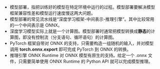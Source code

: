 - 模型部署，指把训练好的模型在特定环境中运行的过程。模型部署要解决模型框架兼容性差和模型运行速度慢这两大问题。
- 模型部署的常见流水线是“深度学习框架-中间表示-推理引擎”。其中比较常用的一个中间表示是 ONNX。
- 深度学习模型实际上就是一个计算图。模型部署时通常把模型转换成**静态**的计算图，即没有控制流（分支语句、循环语句）的计算图。
- PyTorch 框架自带对 ONNX 的支持，只需要构造一组随机的输入，并对模型调用 **torch.onnx.export** 即可完成 PyTorch 到 ONNX 的转换。
- 推理引擎 ONNX Runtime 对 ONNX 模型有原生的支持。给定一个 .onnx 文件，只需要简单使用 ONNX Runtime 的 Python API 就可以完成模型推理。